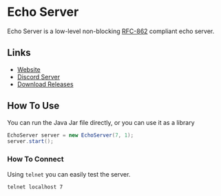 # Echo Server
Echo Server is a low-level non-blocking [RFC-862](https://www.rfc-editor.org/rfc/rfc862) compliant echo server.

## Links
* [Website](https://konloch.com/Echo-Server/)
* [Discord Server](https://discord.gg/aexsYpfMEf)
* [Download Releases](https://github.com/Konloch/Echo-Server/releases)

## How To Use
You can run the Java Jar file directly, or you can use it as a library
```java
EchoServer server = new EchoServer(7, 1);
server.start();
```

### How To Connect
Using `telnet` you can easily test the server.
```
telnet localhost 7
```
